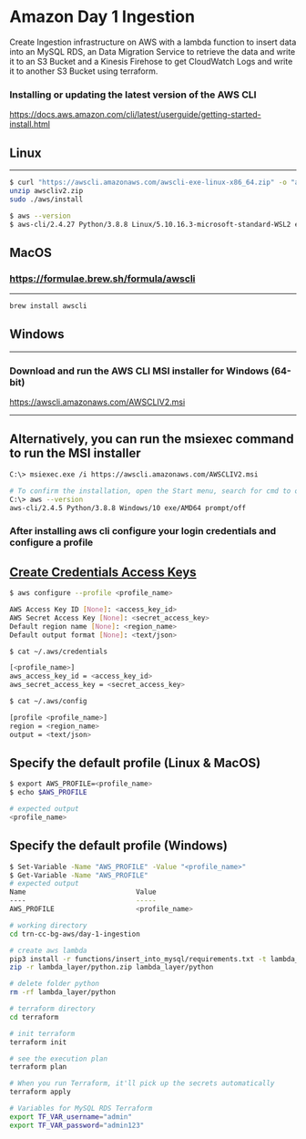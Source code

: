 # Amazon Day 1 Ingestion

Create Ingestion infrastructure on AWS with a lambda function to insert data into an MySQL RDS, an Data Migration Service to retrieve the data and write it to an S3 Bucket and a Kinesis Firehose to get CloudWatch Logs and write it to another S3 Bucket using terraform.

### Installing or updating the latest version of the AWS CLI
<https://docs.aws.amazon.com/cli/latest/userguide/getting-started-install.html>

## Linux

---

```sh
$ curl "https://awscli.amazonaws.com/awscli-exe-linux-x86_64.zip" -o "awscliv2.zip"
unzip awscliv2.zip
sudo ./aws/install

$ aws --version
$ aws-cli/2.4.27 Python/3.8.8 Linux/5.10.16.3-microsoft-standard-WSL2 exe/x86_64.ubuntu.20 prompt/off
```

## MacOS

### <https://formulae.brew.sh/formula/awscli>

---

```sh
brew install awscli
```

## Windows

---

### Download and run the AWS CLI MSI installer for Windows (64-bit)
<https://awscli.amazonaws.com/AWSCLIV2.msi>

---

## Alternatively, you can run the msiexec command to run the MSI installer

```sh
C:\> msiexec.exe /i https://awscli.amazonaws.com/AWSCLIV2.msi

# To confirm the installation, open the Start menu, search for cmd to open a command prompt window, and at the command prompt use the aws --version command.
C:\> aws --version
aws-cli/2.4.5 Python/3.8.8 Windows/10 exe/AMD64 prompt/off
```

### After installing aws cli configure your login credentials and configure a profile

[Create Credentials Access Keys](https://docs.aws.amazon.com/IAM/latest/UserGuide/id_credentials_access-keys.html)
---

```sh
$ aws configure --profile <profile_name>

AWS Access Key ID [None]: <access_key_id>
AWS Secret Access Key [None]: <secret_access_key>
Default region name [None]: <region_name>
Default output format [None]: <text/json>
```

```sh
$ cat ~/.aws/credentials

[<profile_name>]
aws_access_key_id = <access_key_id>
aws_secret_access_key = <secret_access_key>

$ cat ~/.aws/config

[profile <profile_name>]
region = <region_name>
output = <text/json>
```

## Specify the default profile (Linux & MacOS)

```sh
$ export AWS_PROFILE=<profile_name>
$ echo $AWS_PROFILE

# expected output
<profile_name>
```

## Specify the default profile (Windows)

```sh
$ Set-Variable -Name "AWS_PROFILE" -Value "<profile_name>"
$ Get-Variable -Name "AWS_PROFILE"
# expected output
Name                           Value
----                           -----
AWS_PROFILE                    <profile_name>
```

```sh
# working directory
cd trn-cc-bg-aws/day-1-ingestion

# create aws lambda
pip3 install -r functions/insert_into_mysql/requirements.txt -t lambda_layer/python
zip -r lambda_layer/python.zip lambda_layer/python

# delete folder python 
rm -rf lambda_layer/python

# terraform directory
cd terraform

# init terraform
terraform init

# see the execution plan
terraform plan

# When you run Terraform, it'll pick up the secrets automatically
terraform apply

# Variables for MySQL RDS Terraform
export TF_VAR_username="admin"
export TF_VAR_password="admin123"
```

